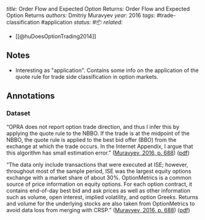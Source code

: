 *title:* Order Flow and Expected Option Returns: Order Flow and Expected Option Returns
*authors:* Dmitriy Muravyev
*year:* 2016
*tags:* #trade-classification  #application
*status:* #📦 
*related:*
- [[@huDoesOptionTrading2014]]
## Notes 
- Interesting as "application". Contains some info on the application of the quote rule for trade side classification in option markets.

## Annotations

### Dataset

“OPRA does not report option trade direction, and thus I infer this by applying the quote rule to the NBBO. If the trade is at the midpoint of the NBBO, the quote rule is applied to the best bid offer (BBO) from the exchange at which the trade occurs. In the Internet Appendix, I argue that this algorithm has small estimation error.” ([Muravyev, 2016, p. 688](zotero://select/library/items/5Q2232XU)) ([pdf](zotero://open-pdf/library/items/RVHGHBH8?page=16&annotation=5XAHY95U))

“The data only include transactions that were executed at ISE; however, throughout most of the sample period, ISE was the largest equity options exchange with a market share of about 30%. OptionMetrics is a common source of price information on equity options. For each option contract, it contains end-of-day best bid and ask prices as well as other information such as volume, open interest, implied volatility, and option Greeks. Returns and volume for the underlying stocks are also taken from OptionMetrics to avoid data loss from merging with CRSP.” ([Muravyev, 2016, p. 688](zotero://select/library/items/5Q2232XU)) ([pdf](zotero://open-pdf/library/items/RVHGHBH8?page=16&annotation=XU4RCY39))